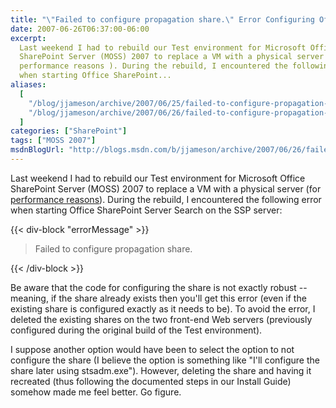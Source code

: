 ```yaml
---
title: "\"Failed to configure propagation share.\" Error Configuring Office SharePoint Server Search"
date: 2007-06-26T06:37:00-06:00
excerpt:
  Last weekend I had to rebuild our Test environment for Microsoft Office
  SharePoint Server (MOSS) 2007 to replace a VM with a physical server (for
  performance reasons ). During the rebuild, I encountered the following error
  when starting Office SharePoint...
aliases:
  [
    "/blog/jjameson/archive/2007/06/25/failed-to-configure-propagation-share-error-configuring-office-sharepoint-server-search.aspx",
    "/blog/jjameson/archive/2007/06/26/failed-to-configure-propagation-share-error-configuring-office-sharepoint-server-search.aspx",
  ]
categories: ["SharePoint"]
tags: ["MOSS 2007"]
msdnBlogUrl: "http://blogs.msdn.com/b/jjameson/archive/2007/06/26/failed-to-configure-propagation-share-error-configuring-office-sharepoint-server-search.aspx"
---
```


Last weekend I had to rebuild our Test environment for Microsoft Office
SharePoint Server (MOSS) 2007 to replace a VM with a physical server (for
[performance reasons](http://blogs.msdn.com/jameson/archive/2007/06/24/performance-of-virtual-machines.aspx)).
During the rebuild, I encountered the following error when starting Office
SharePoint Server Search on the SSP server:

{{< div-block "errorMessage" >}}

> Failed to configure propagation share.

{{< /div-block >}}

Be aware that the code for configuring the share is not exactly robust --
meaning, if the share already exists then you'll get this error (even if the
existing share is configured exactly as it needs to be). To avoid the error, I
deleted the existing shares on the two front-end Web servers (previously
configured during the original build of the Test environment).

I suppose another option would have been to select the option to not configure
the share (I believe the option is something like "I'll configure the share
later using stsadm.exe"). However, deleting the share and having it recreated
(thus following the documented steps in our Install Guide) somehow made me feel
better. Go figure.
